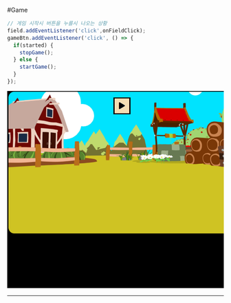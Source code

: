 #Game

```JavaScript
// 게임 시작시 버튼을 누를시 나오는 상황
field.addEventListener('click',onFieldClick);
gameBtn.addEventListener('click', () => {
  if(started) {
    stopGame();
  } else {
    startGame();
  }
});

```

![image description](./img/start.png)
***